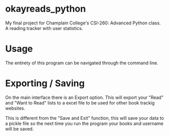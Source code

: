 # okayreads_python
My final project for Champlain College's CSI-260: Advanced Python class. A reading tracker with user statistics. 

# Usage
The entirety of this program can be navigated through the command line. 

# Exporting / Saving
On the main interface there is an Export option. This will export your "Read" and "Want to Read" lists to a excel file to be used for other book trackig websites.

This is different from the "Save and Exit" function, this will save your data to a pickle file so the next time you run the program your books and username will be saved.

